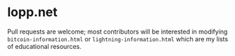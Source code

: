# lopp.net

Pull requests are welcome; most contributors will be interested in modifying `bitcoin-information.html` or `lightning-information.html` which are my lists of educational resources.
